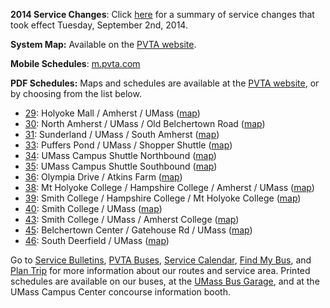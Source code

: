**2014 Service Changes**: Click [here][changes] for a summary of service changes that took effect Tuesday, September 2nd, 2014.

**System Map:** Available on the [PVTA website][map].

**Mobile Schedules**: [m.pvta.com][m]

**PDF Schedules:** Maps and schedules are available at the [PVTA website][schedules], or by choosing from the list below.

* [29][VS]: Holyoke Mall / Amherst / UMass ([map][VS])
* [30][30]: North Amherst / UMass / Old Belchertown Road ([map][30map])
* [31][31]: Sunderland / UMass / South Amherst ([map][31map])
* [33][33]: Puffers Pond / UMass / Shopper Shuttle ([map][33map])
* [34][34]: UMass Campus Shuttle Northbound ([map][34map])
* [35][35]: UMass Campus Shuttle Southbound ([map][35map])
* [36][36]: Olympia Drive / Atkins Farm ([map][36map])
* [38][38]: Mt Holyoke College / Hampshire College / Amherst / UMass ([map][38map])
* [39][39]: Smith College / Hampshire College / Mt Holyoke College ([map][39map])
* [40][VS]: Smith College / UMass ([map][VS])
* [43][VS]: Smith College / UMass / Amherst College ([map][VS])
* [45][45]: Belchertown Center / Gatehouse Rd / UMass ([map][45map])
* [46][46]: South Deerfield / UMass ([map][46map])

Go to [Service Bulletins][news], [PVTA Buses][bus], [Service Calendar][cal],
[Find My Bus][track], and [Plan Trip][trip] for more information about our routes
and service area. Printed schedules are available on our buses, at the
[UMass Bus Garage][dir], and at the UMass Campus Center concourse information booth.

[30]: http://pvta.com/schedules/Rt30.pdf
[30map]: http://pvta.com/Rt30x.php
[31]: http://pvta.com/schedules/Rt31.pdf
[31map]: http://pvta.com/Rt31x.php
[33]: http://pvta.com/schedules/Rt33.pdf
[33map]: http://pvta.com/Rt33x.php
[34]: http://pvta.com/schedules/Rt34.pdf
[34map]: http://pvta.com/Rt34x.php
[35]: http://pvta.com/schedules/Rt35.pdf
[35map]: http://pvta.com/Rt35x.php
[36]: http://pvta.com/schedules/Rt36.pdf
[36map]: http://pvta.com/Rt36x.php
[38]: http://pvta.com/schedules/Rt38.pdf
[38map]: http://pvta.com/Rt38x.php
[39]: http://pvta.com/schedules/Rt39.pdf
[39map]: http://pvta.com/Rt39x.php
[45]: http://pvta.com/schedules/Rt45.pdf
[45map]: http://pvta.com/Rt45x.php
[46]: http://pvta.com/schedules/Rt46.pdf
[46map]: http://pvta.com/Rt46x.php
[VS]: other_routes.html


[schedules]: http://pvta.com/schedules.php
[map]: http://pvta.com/systemMap.php
[oldmaps]: maps.html
[m]:    http://m.pvta.com/
[news]: news.html
[bus]:  buses.html
[cal]:  calendar.html
[trip]: trip_planner.html
[dir]:  directions.html
[changes]: 2014_service_changes.html
[track]: bus_tracker.html
